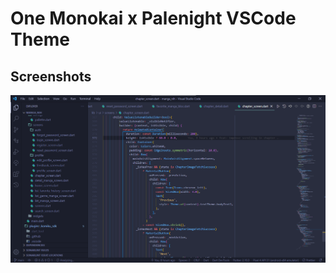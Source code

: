 # One Monokai x Palenight VSCode Theme

## Screenshots

![Image](https://github.com/zalviandyr/one-monokai-x-palenight/raw/main/screenshots/1.png)
